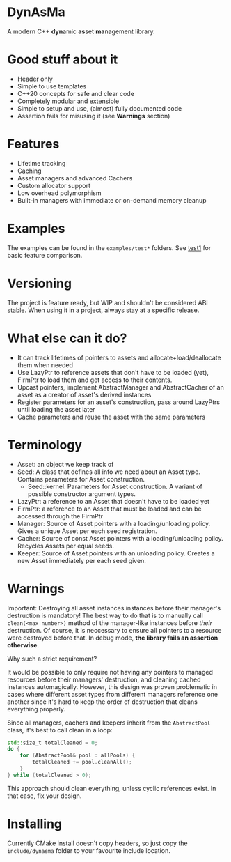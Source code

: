 # DynAsMa
A modern C++ **dyn**amic **as**set **ma**nagement library.

# Good stuff about it
- Header only
- Simple to use templates
- C++20 concepts for safe and clear code
- Completely modular and extensible
- Simple to setup and use, (almost) fully documented code
- Assertion fails for misusing it (see **Warnings** section)

# Features
- Lifetime tracking
- Caching
- Asset managers and advanced Cachers
- Custom allocator support
- Low overhead polymorphism
- Built-in managers with immediate or on-demand memory cleanup

# Examples
The examples can be found in the `examples/test*` folders.
See [test1](https://github.com/LMauricius/DynAsMa/blob/main/examples/test1/main.cpp) for basic feature comparison.

# Versioning
The project is feature ready, but WIP and shouldn't be considered ABI stable.
When using it in a project, always stay at a specific release.

# What else can it do?
- It can track lifetimes of pointers to assets and allocate+load/deallocate them when needed
- Use LazyPtr to reference assets that don't have to be loaded (yet), FirmPtr to load them and get access to their contents.
- Upcast pointers, implement AbstractManager and AbstractCacher of an asset as a creator of asset's derived instances
- Register parameters for an asset's construction, pass around LazyPtrs until loading the asset later
- Cache parameters and reuse the asset with the same parameters

# Terminology
- Asset: an object we keep track of
- Seed: A class that defines all info we need about an Asset type. Contains parameters for Asset construction.
    - Seed::kernel: Parameters for Asset construction. A variant of possible constructor argument types.
- LazyPtr: a reference to an Asset that doesn't have to be loaded yet
- FirmPtr: a reference to an Asset that must be loaded and can be accessed through the FirmPtr
- Manager: Source of Asset pointers with a loading/unloading policy. Gives a unique Asset per each seed registration.
- Cacher: Source of const Asset pointers with a loading/unloading policy. Recycles Assets per equal seeds.
- Keeper: Source of Asset pointers with an unloading policy. Creates a new Asset immediately per each seed given.

# Warnings
Important: Destroying all asset instances instances before their manager's destruction is mandatory! The best way to do that is to manually call `clean(<max number>)` method of the manager-like instances before *their* destruction. Of course, it is neccessary to ensure all pointers to a resource were destroyed before that. In debug mode, **the library fails an assertion otherwise**.

Why such a strict requirement?

It would be possible to only require not having any pointers to managed resources before their managers' destruction, and cleaning cached instances automagically. However, this design was proven problematic in cases where different asset types from different managers reference one another since it's hard to keep the order of destruction that cleans everything properly.

Since all managers, cachers and keepers inherit from the `AbstractPool` class,
it's best to call clean in a loop:
```cpp
std::size_t totalCleaned = 0;
do {
    for (AbstractPool& pool : allPools) {
        totalCleaned += pool.cleanAll();
    }
} while (totalCleaned > 0);
```

This approach should clean everything, unless cyclic references exist.
In that case, fix your design.


# Installing
Currently CMake install doesn't copy headers, 
so just copy the `include/dynasma` folder to your favourite include location.